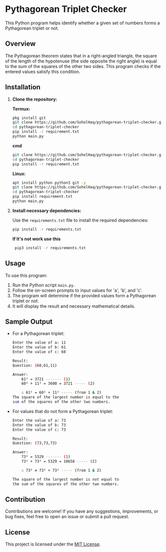 # Pythagorean Triplet Checker

This Python program helps identify whether a given set of numbers forms a Pythagorean triplet or not.

## Overview

The Pythagorean theorem states that in a right-angled triangle, the square of the length of the hypotenuse (the side opposite the right angle) is equal to the sum of the squares of the other two sides. This program checks if the entered values satisfy this condition.

## Installation

1. **Clone the repository:**
   
   **Termux:**
   ```bash
   pkg install git
   git clone https://github.com/SohelHaq/pythagorean-triplet-checker.git
   cd pythagorean-triplet-checker
   pip install -r requirement.txt
   python main.py
   ```
    **cmd**
    ```bash
    git clone https://github.com/SohelHaq/pythagorean-triplet-checker.git
    cd pythagorean-triplet-checker
    pip install -r requirement.txt
    ```
    **Linux:**
   ```bash
   apt install python python3 git -y
   git clone https://github.com/SohelHaq/pythagorean-triplet-checker.git
   cd pythagorean-triplet-checker
   pip install requirement.txt
   python main.py
   ```

3. **Install necessary dependencies:**

    Use the `requirements.txt` file to install the required dependencies:

    ```bash
    pip install -r requirements.txt
    ```
    **If It's not work use this**
   ```bash
    pip3 install -r requirements.txt
    ```
## Usage

To use this program:
1. Run the Python script `main.py`.
2. Follow the on-screen prompts to input values for 'a', 'b', and 'c'.
3. The program will determine if the provided values form a Pythagorean triplet or not.
4. It will display the result and necessary mathematical details.

## Sample Output

- For a Pythagorean triplet:
    ```bash
    Enter the value of a: 11
    Enter the value of b: 61
    Enter the value of c: 60

    Result:
	Question: (60,61,11)
	
	Answer:
		61² = 3721 ------- (1)
		60² + 11² = 3600 = 3721 ----- (2)
	
		∴ 61² = 60² + 11² ----- (from 1 & 2)
	The square of the largest number is equal to the 
	sum of the squares of the other two numbers.


    ```
- For values that do not form a Pythagorean triplet:
    ```bash
    Enter the value of a: 73
    Enter the value of b: 73
    Enter the value of c: 73

    Result:
	Question: (73,73,73)
	
	Answer:
		73² = 5329 ------- (1)
		73² + 73² = 5329 = 10658 ----- (2)
	
		∴ 73² ≠ 73² + 73² ----- (from 1 & 2)
	
	The square of the largest number is not equal to
	the sum of the squares of the other two numbers.
    ```

## Contribution

Contributions are welcome! If you have any suggestions, improvements, or bug fixes, feel free to open an issue or submit a pull request.

## License

This project is licensed under the [MIT License](LICENSE).
